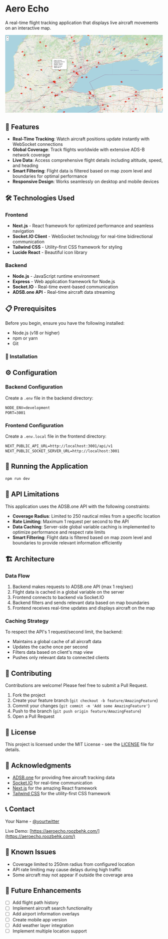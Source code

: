 # Aero Echo

A real-time flight tracking application that displays live aircraft movements on an interactive map.

![alt text](image.png)

## 🚀 Features

- **Real-Time Tracking**: Watch aircraft positions update instantly with WebSocket connections
- **Global Coverage**: Track flights worldwide with extensive ADS-B network coverage
- **Live Data**: Access comprehensive flight details including altitude, speed, and heading
- **Smart Filtering**: Flight data is filtered based on map zoom level and boundaries for optimal performance
- **Responsive Design**: Works seamlessly on desktop and mobile devices

## 🛠️ Technologies Used

### Frontend

- **Next.js** - React framework for optimized performance and seamless navigation
- **Socket.IO Client** - WebSocket technology for real-time bidirectional communication
- **Tailwind CSS** - Utility-first CSS framework for styling
- **Lucide React** - Beautiful icon library

### Backend

- **Node.js** - JavaScript runtime environment
- **Express** - Web application framework for Node.js
- **Socket.IO** - Real-time event-based communication
- **ADSB.one API** - Real-time aircraft data streaming

## 📋 Prerequisites

Before you begin, ensure you have the following installed:

- Node.js (v18 or higher)
- npm or yarn
- Git

### 🔧 Installation

## ⚙️ Configuration

### Backend Configuration

Create a `.env` file in the backend directory:

```env
NODE_ENV=development
PORT=3001
```

### Frontend Configuration

Create a `.env.local` file in the frontend directory:

```env
NEXT_PUBLIC_API_URL=http://localhost:3001/api/v1
NEXT_PUBLIC_SOCKET_SERVER_URL=http://localhost:3001
```

## 🚀 Running the Application

```bash
npm run dev
```

## 📡 API Limitations

This application uses the ADSB.one API with the following constraints:

- **Coverage Radius**: Limited to 250 nautical miles from a specific location
- **Rate Limiting**: Maximum 1 request per second to the API
- **Data Caching**: Server-side global variable caching is implemented to optimize performance and respect rate limits
- **Smart Filtering**: Flight data is filtered based on map zoom level and boundaries to provide relevant information efficiently

## 🏗️ Architecture

### Data Flow

1. Backend makes requests to ADSB.one API (max 1 req/sec)
2. Flight data is cached in a global variable on the server
3. Frontend connects to backend via Socket.IO
4. Backend filters and sends relevant data based on map boundaries
5. Frontend receives real-time updates and displays aircraft on the map

### Caching Strategy

To respect the API's 1 request/second limit, the backend:

- Maintains a global cache of all aircraft data
- Updates the cache once per second
- Filters data based on client's map view
- Pushes only relevant data to connected clients

## 🤝 Contributing

Contributions are welcome! Please feel free to submit a Pull Request.

1. Fork the project
2. Create your feature branch (`git checkout -b feature/AmazingFeature`)
3. Commit your changes (`git commit -m 'Add some AmazingFeature'`)
4. Push to the branch (`git push origin feature/AmazingFeature`)
5. Open a Pull Request

## 📝 License

This project is licensed under the MIT License - see the [LICENSE](LICENSE) file for details.

## 🙏 Acknowledgments

- [ADSB.one](https://api.adsb.one) for providing free aircraft tracking data
- [Socket.IO](https://socket.io/) for real-time communication
- [Next.js](https://nextjs.org/) for the amazing React framework
- [Tailwind CSS](https://tailwindcss.com/) for the utility-first CSS framework

## 📞 Contact

Your Name - [@yourtwitter](https://twitter.com/yourtwitter)

Live Demo: [https://aeroecho.roozbehk.com/](https://aeroecho.roozbehk.com/)

## 🐛 Known Issues

- Coverage limited to 250nm radius from configured location
- API rate limiting may cause delays during high traffic
- Some aircraft may not appear if outside the coverage area

## 🔮 Future Enhancements

- [ ] Add flight path history
- [ ] Implement aircraft search functionality
- [ ] Add airport information overlays
- [ ] Create mobile app version
- [ ] Add weather layer integration
- [ ] Implement multiple location support
